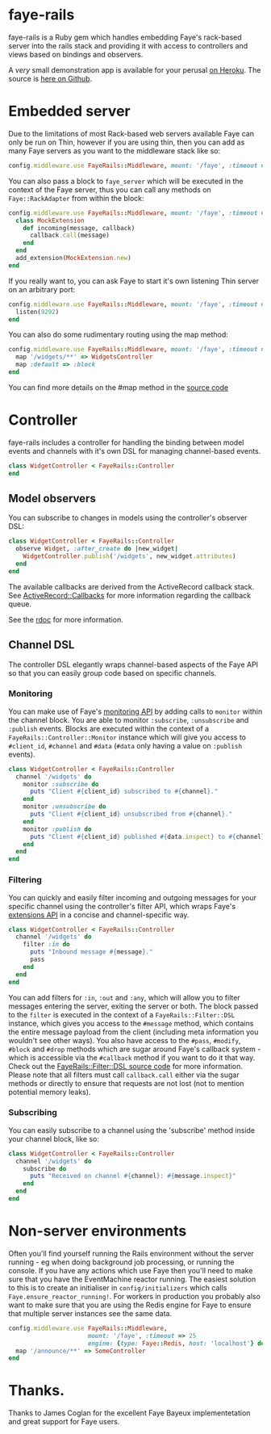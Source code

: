 # faye-rails

faye-rails is a Ruby gem which handles embedding Faye's rack-based server
into the rails stack and providing it with access to controllers and views
based on bindings and observers.

A *very* small demonstration app is available for your perusal [on
Heroku](http://faye-rails-demo.herokuapp.com/). The source is [here on
Github](https://github.com/jamesotron/faye-rails-demo).

# Embedded server

Due to the limitations of most Rack-based web servers available Faye can
only be run on Thin, however if you are using thin, then you can add as
many Faye servers as you want to the middleware stack like so:

```ruby
config.middleware.use FayeRails::Middleware, mount: '/faye', :timeout => 25
```

You can also pass a block to `faye_server` which will be executed in the
context of the Faye server, thus you can call any methods on
`Faye::RackAdapter` from within the block:

```ruby
config.middleware.use FayeRails::Middleware, mount: '/faye', :timeout => 25 do
  class MockExtension
    def incoming(message, callback)
      callback.call(message)
    end
  end
  add_extension(MockExtension.new)
end
```

If you really want to, you can ask Faye to start it's own listening Thin server
on an arbitrary port:

```ruby
config.middleware.use FayeRails::Middleware, mount: '/faye', :timeout => 25 do
  listen(9292)
end
```

You can also do some rudimentary routing using the map method:

```ruby
config.middleware.use FayeRails::Middleware, mount: '/faye', :timeout => 25 do
  map '/widgets/**' => WidgetsController
  map :default => :block
end
```

You can find more details on the #map method in the
[source code](https://github.com/dmitriy-kiriyenko/faye-rails/blob/master/lib/faye-rails/rack_adapter.rb)

# Controller

faye-rails includes a controller for handling the binding between model events
and channels with it's own DSL for managing channel-based events.

```ruby
class WidgetController < FayeRails::Controller
end
```

## Model observers

You can subscribe to changes in models using the controller's observer DSL:

```ruby
class WidgetController < FayeRails::Controller
  observe Widget, :after_create do |new_widget|
    WidgetController.publish('/widgets', new_widget.attributes)
  end
end
```

The available callbacks are derived from the ActiveRecord callback stack. See
[ActiveRecord::Callbacks](http://api.rubyonrails.org/classes/ActiveRecord/Callbacks.html)
for more information regarding the callback queue.

See the
[rdoc](https://github.com/dmitriy-kiriyenko/faye-rails/blob/master/lib/faye-rails/controller.rb)
for more information.

## Channel DSL

The controller DSL elegantly wraps channel-based aspects of the Faye API so
that you can easily group code based on specific channels.

### Monitoring

You can make use of Faye's [monitoring
API](http://faye.jcoglan.com/ruby/monitoring.html) by adding calls to `monitor`
within the channel block. You are able to monitor `:subscribe`, `:unsubscribe`
and `:publish` events. Blocks are executed within the context of a
`FayeRails::Controller::Monitor` instance which will give you access to
`#client_id`, `#channel` and `#data` (`#data` only having a value on `:publish`
events).

```ruby
class WidgetController < FayeRails::Controller
  channel '/widgets' do
    monitor :subscribe do
      puts "Client #{client_id} subscribed to #{channel}."
    end
    monitor :unsubscribe do
      puts "Client #{client_id} unsubscribed from #{channel}."
    end
    monitor :publish do
      puts "Client #{client_id} published #{data.inspect} to #{channel}."
    end
  end
end
```

### Filtering

You can quickly and easily filter incoming and outgoing messages for your
specific channel using the controller's filter API, which wraps Faye's
[extensions API](http://faye.jcoglan.com/ruby/extensions.html) in a concise and
channel-specific way.

```ruby
class WidgetController < FayeRails::Controller
  channel '/widgets' do
    filter :in do
      puts "Inbound message #{message}."
      pass
    end
  end
end
```

You can add filters for `:in`, `:out` and `:any`, which will allow you to
filter messages entering the server, exiting the server or both. The block
passed to the `filter` is executed in the context of a `FayeRails::Filter::DSL`
instance, which gives you access to the `#message` method, which contains the
entire message payload from the client (including meta information you wouldn't
see other ways). You also have access to the `#pass`, `#modify`, `#block` and
`#drop` methods which are sugar around Faye's callback system - which is
accessible via the `#callback` method if you want to do it that way. Check out
the [FayeRails::Filter::DSL
source code](https://github.com/dmitriy-kiriyenko/faye-rails/blob/master/lib/faye-rails/filter.rb)
for more information.  Please note that all filters must call `callback.call`
  either via the sugar methods or directly to ensure that requests are not lost
  (not to mention potential memory leaks).

### Subscribing

You can easily subscribe to a channel using the 'subscribe' method inside your
channel block, like so:

```ruby
class WidgetController < FayeRails::Controller
  channel '/widgets' do
    subscribe do
      puts "Received on channel #{channel}: #{message.inspect}"
    end
  end
end
```

# Non-server environments

Often you'll find yourself running the Rails environment without the server
running - eg when doing background job processing, or running the console.  If
you have any actions which use Faye then you'll need to make sure that you have
the EventMachine reactor running.  The easiest solution to this is to create an
initialiser in `config/initializers` which calls
`Faye.ensure_reactor_running!`. For workers in production you probably also
want to make sure that you are using the Redis engine for Faye to ensure that
multiple server instances see the same data.

```ruby
config.middleware.use FayeRails::Middleware,
                      mount: '/faye', :timeout => 25
                      engine: {type: Faye::Redis, host: 'localhost'} do
  map '/announce/**' => SomeController
end
```

# Thanks.

Thanks to James Coglan for the excellent Faye Bayeux implementetation and great support for Faye users.
